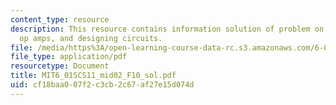```yaml
---
content_type: resource
description: This resource contains information solution of problem on analyzing circuit,
  op amps, and designing circuits.
file: /media/https%3A/open-learning-course-data-rc.s3.amazonaws.com/6-01sc-introduction-to-electrical-engineering-and-computer-science-i-spring-2011/cf18baa007f2c3cb2c67af27e15d074d_MIT6_01SCS11_mid02_F10_sol.pdf
file_type: application/pdf
resourcetype: Document
title: MIT6_01SCS11_mid02_F10_sol.pdf
uid: cf18baa0-07f2-c3cb-2c67-af27e15d074d
---
```

